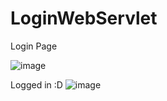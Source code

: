 # LoginWebServlet


Login Page

![image](https://user-images.githubusercontent.com/38040414/79078575-1c369580-7d01-11ea-99eb-d0349c8013f9.png)

Logged in :D 
![image](https://user-images.githubusercontent.com/38040414/79078592-41c39f00-7d01-11ea-9b31-ba18ce4c37b3.png)

